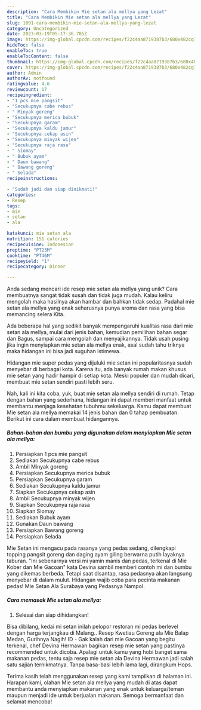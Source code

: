 ```yaml
---
description: "Cara Membikin Mie setan ala mellya yang Lezat"
title: "Cara Membikin Mie setan ala mellya yang Lezat"
slug: 1091-cara-membikin-mie-setan-ala-mellya-yang-lezat
category: Uncategorized
date: 2023-03-19T05:17:36.785Z
image: https://img-global.cpcdn.com/recipes/f22c4aa8719387b3/680x482cq70/mie-setan-ala-mellya-foto-resep-utama.jpg
hideToc: false
enableToc: true
enableTocContent: false
thumbnail: https://img-global.cpcdn.com/recipes/f22c4aa8719387b3/680x482cq70/mie-setan-ala-mellya-foto-resep-utama.jpg
cover: https://img-global.cpcdn.com/recipes/f22c4aa8719387b3/680x482cq70/mie-setan-ala-mellya-foto-resep-utama.jpg
author: Admin
authorAv: notfound
ratingvalue: 4.6
reviewcount: 17
recipeingredient:
- "1 pcs mie pangsit"
- "Secukupnya cabe rebus"
- " Minyak goreng"
- "Secukupnya merica bubuk"
- "Secukupnya garam"
- "Secukupnya kaldu jamur"
- "Secukupnya cekap asin"
- "Secukupnya minyak wijen"
- "Secukupnya raja rasa"
- " Siomay"
- " Bubuk ayam"
- " Daun bawang"
- " Bawang goreng"
- " Selada"
recipeinstructions:

- "Sudah jadi dan siap dinikmati!"
categories:
- Resep
tags:
- mie
- setan
- ala

katakunci: mie setan ala 
nutrition: 151 calories
recipecuisine: Indonesian
preptime: "PT23M"
cooktime: "PT46M"
recipeyield: "1"
recipecategory: Dinner

---
```





Anda sedang mencari ide resep mie setan ala mellya yang unik? Cara membuatnya sangat tidak susah dan tidak juga mudah. Kalau keliru mengolah maka hasilnya akan hambar dan bahkan tidak sedap. Padahal mie setan ala mellya yang enak seharusnya punya aroma dan rasa yang bisa memancing selera Kita.





Ada beberapa hal yang sedikit banyak mempengaruhi kualitas rasa dari mie setan ala mellya, mulai dari jenis bahan, kemudian pemilihan bahan segar dan Bagus, sampai cara mengolah dan menyajikannya. Tidak usah pusing jika ingin menyiapkan mie setan ala mellya enak,      asal sudah tahu triknya maka hidangan ini bisa jadi suguhan istimewa.














Hidangan mie super pedas yang dijuluki mie setan ini popularitasnya sudah menyebar di berbagai kota. Karena itu, ada banyak rumah makan khusus mie setan yang hadir hampir di setiap kota. Meski populer dan mudah dicari, membuat mie setan sendiri pasti lebih seru.






Nah, kali ini kita coba, yuk, buat mie setan ala mellya sendiri di rumah. Tetap dengan bahan yang sederhana, hidangan ini dapat memberi manfaat untuk membantu menjaga kesehatan tubuhmu sekeluarga. Kamu dapat membuat Mie setan ala mellya memakai 14 jenis bahan dan 0 tahap pembuatan. Berikut ini cara dalam membuat hidangannya.

<!--inarticleads1-->

##### Bahan-bahan dan bumbu yang digunakan dalam menyiapkan Mie setan ala mellya:

1. Persiapkan 1 pcs mie pangsit
1. Sediakan Secukupnya cabe rebus
1. Ambil  Minyak goreng
1. Persiapkan Secukupnya merica bubuk
1. Persiapkan Secukupnya garam
1. Sediakan Secukupnya kaldu jamur
1. Siapkan Secukupnya cekap asin
1. Ambil Secukupnya minyak wijen
1. Siapkan Secukupnya raja rasa
1. Siapkan  Siomay
1. Sediakan  Bubuk ayam
1. Gunakan  Daun bawang
1. Persiapkan  Bawang goreng
1. Persiapkan  Selada


Mie Setan ini mengacu pada rasanya yang pedas sedang, dilengkapi topping pangsit goreng dan daging ayam giling berwarna putih layaknya taburan. &#34;Ini sebenarnya versi mi yamin manis dan pedas, terkenal di Mie Kober dan Mie Gacoan&#34; kata Devina sambil memberi contoh mi dan bumbu yang dikemas berbeda. Tetapi saat disantap, rasa pedasnya akan langsung menyebar di dalam mulut. Hidangan wajib coba para pecinta makanan pedas! Mie Setan Ala Surabaya yang Pedasnya Nampol. 

<!--inarticleads2-->

##### Cara memasak Mie setan ala mellya:


1. Selesai dan siap dihidangkan!

Bisa dibilang, kedai mi setan inilah pelopor restoran mi pedas berlevel dengan harga terjangkau di Malang.. Resep Kwetiau Goreng ala Mie Balap Medan, Gurihnya Nagih! ID - Gak kalah dari mie Gacoan yang begitu terkenal, chef Devina Hermawan bagikan resep mie setan yang pastinya recommended untuk dicoba. Apalagi untuk kamu yang hobi banget sama makanan pedas, tentu saja resep mie setan ala Devina Hermawan jadi salah satu sajian ternikmatnya. Tanpa basa-basi lebih lama lagi, dirangkum Hops. 

Terima kasih telah menggunakan resep yang kami tampilkan di halaman ini. Harapan kami, olahan Mie setan ala mellya yang mudah di atas dapat membantu anda menyiapkan makanan yang enak untuk keluarga/teman maupun menjadi ide untuk berjualan makanan. Semoga bermanfaat dan selamat mencoba!
